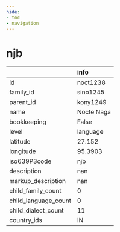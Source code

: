```yaml
---
hide:
- toc
- navigation
---
```

# njb
|                      | info       |
|:---------------------|:-----------|
| id                   | noct1238   |
| family_id            | sino1245   |
| parent_id            | kony1249   |
| name                 | Nocte Naga |
| bookkeeping          | False      |
| level                | language   |
| latitude             | 27.152     |
| longitude            | 95.3903    |
| iso639P3code         | njb        |
| description          | nan        |
| markup_description   | nan        |
| child_family_count   | 0          |
| child_language_count | 0          |
| child_dialect_count  | 11         |
| country_ids          | IN         |